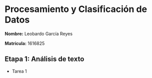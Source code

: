# Procesamiento y Clasificación de Datos

**Nombre:** Leobardo García Reyes

**Matrícula:** 1616825

## Etapa 1: Análisis de texto

- Tarea 1

